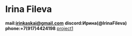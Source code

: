 # Irina Fileva
__mail:**irinkaskai@gmail.com**__
__discord:**Ирина(@IrinaFileva)**__
__phone:**+7(917)4424198**__
[project1](https://rolling-scopes-school.github.io/irinafileva-JSFEPRESCHOOL2023Q2/library/)